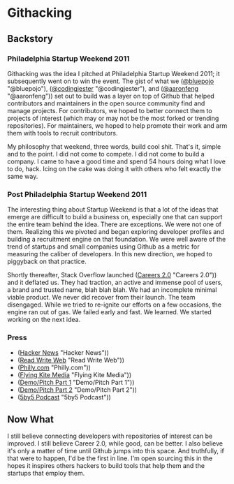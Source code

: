 # Githacking

## Backstory

### Philadelphia Startup Weekend 2011

Githacking was the idea I pitched at Philadelphia Startup Weekend 2011; it subsequently went on to win the event. The gist of what we ([@bluepojo](http://www.twitter.com/bluepojo) "@bluepojo"), ([@codingjester](http://www.twitter.com/codingjester) "@codingjester"), and ([@aaronfeng](http://www.twitter.com/aaronfeng) "@aaronfeng")) set out to build was a layer on top of Github that helped contributors and maintainers in the open source community find and manage projects. For contributors, we hoped to better connect them to projects of interest (which may or may not be the most forked or trending repositories). For maintainers, we hoped to help promote their work and arm them with tools to recruit contributors.

My philosophy that weekend, three words, build cool shit. That's it, simple and to the point. I did not come to compete. I did not come to build a company. I came to have a good time and spend 54 hours doing what I love to do, hack. Icing on the cake was doing it with others who felt exactly the same way.

### Post Philadelphia Startup Weekend 2011

The interesting thing about Startup Weekend is that a lot of the ideas that emerge are difficult to build a business on, especially one that can support the entire team behind the idea. There are exceptions. We were not one of them. Realizing this we pivoted and began exploring developer profiles and building a recruitment engine on that foundation. We were well aware of the trend of startups and small companies using Github as a metric for measuring the caliber of developers. In this new direction, we hoped to piggyback on that practice.

Shortly thereafter, Stack Overflow launched ([Careers 2.0](http://careers.stackoverflow.com/) "Careers 2.0")) and it deflated us. They had traction, an active and immense pool of users, a brand and trusted name, blah blah blah. We had an incomplete minimal viable product. We never did recover from their launch. The team disengaged. While we tried to re-ignite our efforts on a few occasions, the engine ran out of gas. We failed early and fast. We learned. We started working on the next idea.

### Press

* ([Hacker News](http://news.ycombinator.com/item?id=2158958) "Hacker News"))
* ([Read Write Web](http://www.readwriteweb.com/hack/2011/01/git-hacking-a-social-layer-for.php) "Read Write Web"))
* ([Philly.com](http://www.philly.com/philly/blogs/phillyinc/GitHacking_creates_buzz_at_Philas_1st_Startup_Weekend.html) "Philly.com"))
* ([Flying Kite Media](http://www.flyingkitemedia.com/innovationnews/startupphilly0201.aspx) "Flying Kite Media"))
* ([Demo/Pitch Part 1](http://www.youtube.com/watch?v=A1OhsAUMWbM) "Demo/Pitch Part 1"))
* ([Demo/Pitch Part 2](http://www.youtube.com/watch?v=-FwXXt_7umQ) "Demo/Pitch Part 2"))
* ([5by5 Podcast](http://5by5.tv/devshow/35) "5by5 Podcast"))

## Now What

I still believe connecting developers with repositories of interest can be improved. I still believe Career 2.0, while good, can be better. I also believe it's only a matter of time until Github jumps into this space. And truthfully, if that were to happen, I'd be the first in line. I'm open sourcing this in the hopes it inspires others hackers to build tools that help them and the startups that employ them.